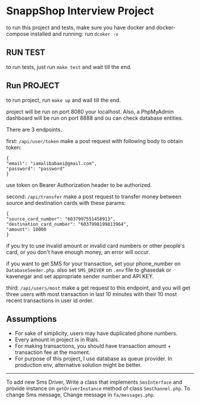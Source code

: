 # SnappShop Interview Project

to run this project and tests, make sure you have docker and docker-compose installed and running:
run `dcoker -v`

## RUN TEST

to run tests, just run `make test` and wait till the end.

## Run PROJECT

to run project, run `make up` and wail till the end.

project will be run on port 8080 your localhost. Also, a PhpMyAdmin dashboard will be run on port 8888 and ou can check
database entities.

There are 3 endpoints.

first: `/api/user/token` make a post request with following body to obtain token:

```
{
"email": "iamalibabaei@gmail.com",
"password": "password"
}
```

use token on Bearer Authorization header to be authorized.

second: `/api/transfer` make a post request to transfer money between source and destination cards with these params:

```
{
"source_card_number": "6037997551458913",   
"destination_card_number": "6037998199813964",
"amount": 10000 
}
```

if you try to use invalid amount or invalid card numbers or other people's card, or you don't have enough money, an
error will occur.

if you want to get SMS for your transaction, set your phone_number on `DatabaseSeeder.php`. also set `SMS_DRIVER`
on `.env` file to ghasedak or kavenegar and set appropriate sender number and API KEY.

third: `/api/users/most` make a get request to this endpoint, and you will get three users with most transaction in last
10 minutes with their 10 most recent transactions in user id order.

## Assumptions
- For sake of simplicity, users may have duplicated phone numbers.
- Every amount in project is in Rials.
- For making transactions, you should have transaction amount + transaction fee at the moment.
- For purpose of this project, I use database as queue provider. In production env, alternative solution might be better.


---

To add new Sms Driver, Write a class that implements `SmsInterface` and provide instance on `getDriverInstance` method of class `SmsChannel.php`.
To change Sms message, Change message in `fa/messages.php`.